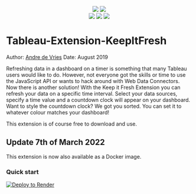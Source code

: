 <div align="center">
<img src="https://img.shields.io/github/license/TheInformationLab/Tableau-Extension-KeepItFresh" />
<img src="https://img.shields.io/github/languages/top/TheInformationLab/Tableau-Extension-KeepItFresh" />
</div>
<div align="center">
<img src="https://img.shields.io/github/package-json/dependency-version/TheInformationLab/Tableau-Extension-KeepItFresh/react?filename=package.json" />
<img src="https://img.shields.io/github/package-json/dependency-version/TheInformationLab/Tableau-Extension-KeepItFresh/@tableau/tableau-ui?filename=package.json" />
<img src="https://img.shields.io/github/package-json/dependency-version/TheInformationLab/Tableau-Extension-KeepItFresh/react-router-dom?filename=package.json" />

</div>

# Tableau-Extension-KeepItFresh

Author: [Andre de Vries](https://github.com/andre347)
Date: August 2019

Refreshing data in a dashboard on a timer is something that many Tableau users would like to do. However, not everyone got the skills or time to use the JavaScript API or wants to hack around with Web Data Connectors. Now there is another solution! With the Keep it Fresh Extension you can refresh your data on a specific time interval. Select your data sources, specify a time value and a countdown clock will appear on your dashboard. Want to style the countdown clock? We got you sorted. You can set it to whatever colour matches your dashboard!

This extension is of course free to download and use.

## Update 7th of March 2022

This extension is now also available as a Docker image.

### Quick start

[![Deploy to Render](http://render.com/images/deploy-to-render-button.svg)](https://dashboard.render.com/iac/new?repoOwner=TheInformationLab&repoName=Tableau-Extension-KeepItFresh&branch=docker-integration&provider=GITHUB)
